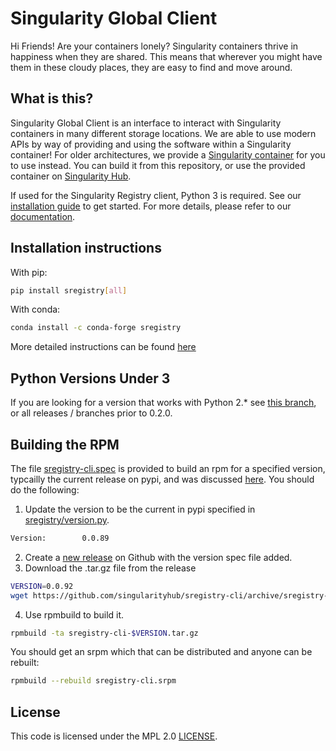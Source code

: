 # Singularity Global Client

Hi Friends! Are your containers lonely? Singularity containers thrive in happiness when they are shared. This means that wherever you might have them in these cloudy places, they are easy to find and move around.

## What is this?

Singularity Global Client is an interface to interact with Singularity containers in many different storage locations. We are able to use modern APIs by way of providing and using the software within a Singularity container! For older architectures, we provide a [Singularity container](Singularity) for you to use instead. You can build it from this repository, or use the provided container on [Singularity Hub](https://www.singularity-hub.org/collections/379).

If used for the Singularity Registry client, Python 3 is required. See our [installation guide](https://singularityhub.github.io/sregistry-cli/install) to get started. For more details, please refer to our [documentation](docs).

## Installation instructions

With pip:

```bash
pip install sregistry[all]
```

With conda:

```bash
conda install -c conda-forge sregistry
```

More detailed instructions can be found [here](https://singularityhub.github.io/sregistry-cli/install)

## Python Versions Under 3

If you are looking for a version that works with Python 2.* see [this branch](https://github.com/singularityhub/sregistry-cli/releases/tag/v0.1.41), or all releases / branches prior to 0.2.0.

## Building the RPM

The file [sregistry-cli.spec](sregistry-cli.spec) is provided to build an rpm for a specified version,
typcailly the current release on pypi, and was discussed [here](https://github.com/singularityhub/sregistry-cli/issues/138#issuecomment-413323717).
You should do the following:

 1. Update the version to be the current in pypi specified in [sregistry/version.py](sregistry/version.py).

```bash
Version:        0.0.89
```

 2. Create a [new release](https://github.com/singularityhub/sregistry-cli/releases/new) on Github with the version spec file added.
 3. Download the .tar.gz file from the release

```bash
VERSION=0.0.92
wget https://github.com/singularityhub/sregistry-cli/archive/sregistry-cli-${VERSION}.tar.gz
```

 4. Use rpmbuild to build it.

```bash
rpmbuild -ta sregistry-cli-$VERSION.tar.gz
```

You should get an srpm which that can be distributed and anyone can be rebuilt:

```bash
rpmbuild --rebuild sregistry-cli.srpm
```

## License

This code is licensed under the MPL 2.0 [LICENSE](LICENSE).
